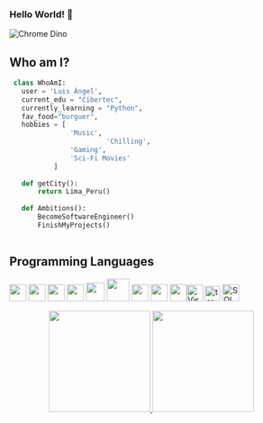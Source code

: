 ### Hello World! 👋
<!--
**luisangelbm/luisangelbm** is a ✨ _special_ ✨ repository because its `README.md` (this file) appears on your GitHub profile.

Here are some ideas to get you started:

- 🔭 I’m currently working on ...
- 🌱 I’m currently learning ...
- 👯 I’m looking to collaborate on ...
- 🤔 I’m looking for help with ...
- 💬 Ask me about ...
- 📫 How to reach me: ...
- 😄 Pronouns: ...
- ⚡ Fun fact: ...
-->

![Chrome Dino](https://mir-s3-cdn-cf.behance.net/project_modules/max_1200/4ff07986208593.5d9a654e92f36.gif)

## Who am I?

 ```python
  class WhoAmI:
    user = 'Luis Ángel',
	current_edu = "Cibertec",
    currently_learning = "Python",
    fav_food="burguer",
	hobbies = [
				'Music',
                         'Chilling',
			 	'Gaming',
				'Sci-Fi Movies'
			]
	
	def getCity():
		return Lima_Peru()
	
	def Ambitions():
		BecomeSoftwareEngineer()
		FinishMyProjects()
	
 ```
 ## Programming Languages
<img src =  'https://github.com/MarikIshtar007/MarikIshtar007/blob/master/images/python2.png' height='30'/> <img src = 'https://github.com/MarikIshtar007/MarikIshtar007/blob/master/images/html.svg' width='30'/> 
<img src = 'https://github.com/MarikIshtar007/MarikIshtar007/blob/master/images/css.svg' width='30'/> 
<img src = 'https://github.com/MarikIshtar007/MarikIshtar007/blob/master/images/js.svg' width='30'/> 
<img src = 'https://github.com/MarikIshtar007/MarikIshtar007/blob/master/images/bootstrap.svg' width='33'/> 
<img src = 'https://github.com/MarikIshtar007/MarikIshtar007/blob/master/images/django.svg' height='40'/> 
<img src = 'https://github.com/MarikIshtar007/MarikIshtar007/blob/master/images/flask.png' width='30'/> 
<img src = 'https://github.com/MarikIshtar007/MarikIshtar007/blob/master/images/sql.svg' width='30'/> 
<img src = 'https://github.com/MarikIshtar007/MarikIshtar007/blob/master/images/git.svg' width='30'/><img height="29" src="https://raw.githubusercontent.com/UjwalKandi/UjwalKandi/changes-to-readme/svg/visual-studio-code-1.svg" alt="Visual Code Studio">
<img height="27" src="https://raw.githubusercontent.com/UjwalKandi/UjwalKandi/changes-to-readme/svg/terminal-1.svg" alt="terminal">
<img height="30" src="https://raw.githubusercontent.com/UjwalKandi/UjwalKandi/changes-to-readme/svg/sql.png" alt="SQL">

<div align="center">
  <a href="https://github.com/luisangelbm">
  <img height="180em" src="https://github-readme-stats.vercel.app/api?username=luisangelbm&show_icons=true&theme=gruvbox&include_all_commits=true&count_private=true"/>
  <img height="180em" src="https://github-readme-stats.vercel.app/api/top-langs/?username=luisangelbm&layout=compact&langs_count=7&theme=gruvbox"/>
</div>
  
  

